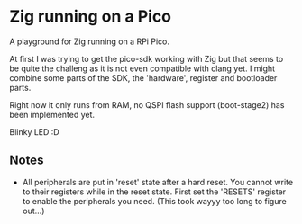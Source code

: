 # Zig running on a Pico

A playground for Zig running on a RPi Pico.

At first I was trying to get the pico-sdk working with Zig but that seems to be
quite the challeng as it is not even compatible with clang yet. I might combine
some parts of the SDK, the 'hardware', register and bootloader parts.

Right now it only runs from RAM, no QSPI flash support (boot-stage2) has been
implemented yet.

Blinky LED :D

## Notes

- All peripherals are put in 'reset' state after a hard reset. You cannot write
  to their registers while in the reset state. First set the 'RESETS' register
  to enable the peripherals you need.
  (This took wayyy too long to figure out...)
